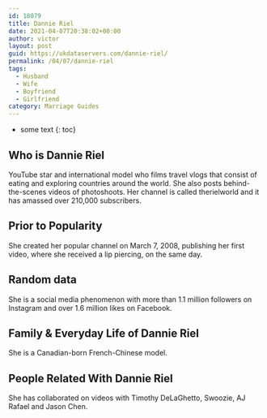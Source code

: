 ```yaml
---
id: 18079
title: Dannie Riel
date: 2021-04-07T20:38:02+00:00
author: victor
layout: post
guid: https://ukdataservers.com/dannie-riel/
permalink: /04/07/dannie-riel
tags:
  - Husband
  - Wife
  - Boyfriend
  - Girlfriend
category: Marriage Guides
---
```


* some text
{: toc}


## Who is Dannie Riel



YouTube star and international model who films travel vlogs that consist of eating and exploring countries around the world. She also posts behind-the-scenes videos of photoshoots. Her channel is called therielworld and it has amassed over 210,000 subscribers. 

                
                
                
## Prior to Popularity



She created her popular channel on March 7, 2008, publishing her first video, where she received a lip piercing, on the same day. 

                
                
                
## Random data



She is a social media phenomenon with more than 1.1 million followers on Instagram and over 1.6 million likes on Facebook.

                
                
                
## Family & Everyday Life of Dannie Riel



She is a Canadian-born French-Chinese model.

                
                
                
## People Related With Dannie Riel



She has collaborated on videos with Timothy DeLaGhetto, Swoozie, AJ Rafael and Jason Chen.

                
              
            
          
          
          